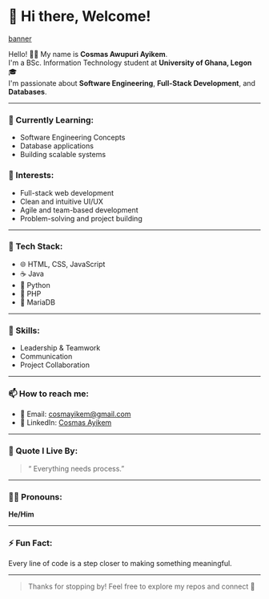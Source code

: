 # 👋 Hi there, Welcome!

[banner](https://github.com/user-attachments/assets/45d89de0-1ae3-4e5f-9631-a5691bcb3f82)

Hello! 👨‍💻 My name is **Cosmas Awupuri Ayikem**.  
I'm a BSc. Information Technology student at **University of Ghana, Legon** 🎓  
I'm passionate about **Software Engineering**, **Full-Stack Development**, and **Databases**.

---

### 🌱 Currently Learning:
- Software Engineering Concepts
- Database applications
- Building scalable systems

### 🧠 Interests:
- Full-stack web development
- Clean and intuitive UI/UX
- Agile and team-based development
- Problem-solving and project building

---

### 🧰 Tech Stack:
- 🌐 HTML, CSS, JavaScript  
- ☕ Java  
- 🐍 Python  
- 🐘 PHP
- 🐬 MariaDB

---

### 💼 Skills:
- Leadership & Teamwork  
- Communication  
- Project Collaboration

---

### 📫 How to reach me:
- 📧 Email: [cosmayikem@gmail.com](mailto:cosmayikem@gmail.com)  
- 🔗 LinkedIn: [Cosmas Ayikem](https://www.linkedin.com/in/cosmas-ayikem-2812a01ba/)

---

### 🎯 Quote I Live By:
> “ Everything needs process.”

---

### 🙋‍♂️ Pronouns:
**He/Him**

---

### ⚡ Fun Fact:
Every line of code is a step closer to making something meaningful.

---

> Thanks for stopping by! Feel free to explore my repos and connect 🚀

